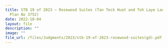 ```yaml
---
title: STB 19 of 2023 – Rosewood Suites (Tan Teck Huat and Toh Laye Lan vs MCST
  Plan No 3752)
date: 2022-10-04
layout: file
description: ""
image: ""
file_url: /files/Judgments/2023/stb-19-of-2023-rosewood-suites(gd).pdf
---
```

